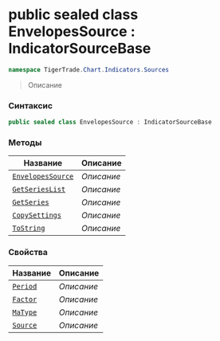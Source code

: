 
# public sealed class EnvelopesSource : IndicatorSourceBase
```csharp
namespace TigerTrade.Chart.Indicators.Sources
```



> Описание

### Синтаксис
```csharp
public sealed class EnvelopesSource : IndicatorSourceBase
```


### Методы
| Название | Описание |
| --- | --- |
| [`EnvelopesSource`](./EnvelopesSource.cs/Методы/EnvelopesSource.md) | *Описание* |
| [`GetSeriesList`](./EnvelopesSource.cs/Методы/GetSeriesList.md) | *Описание* |
| [`GetSeries`](./EnvelopesSource.cs/Методы/GetSeries.md) | *Описание* |
| [`CopySettings`](./EnvelopesSource.cs/Методы/CopySettings.md) | *Описание* |
| [`ToString`](./EnvelopesSource.cs/Методы/ToString.md) | *Описание* |

### Свойства
| Название | Описание |
| --- | --- |
| [`Period`](./EnvelopesSource.cs/Свойства/Period.md) | *Описание* |
| [`Factor`](./EnvelopesSource.cs/Свойства/Factor.md) | *Описание* |
| [`MaType`](./EnvelopesSource.cs/Свойства/MaType.md) | *Описание* |
| [`Source`](./EnvelopesSource.cs/Свойства/Source.md) | *Описание* |



